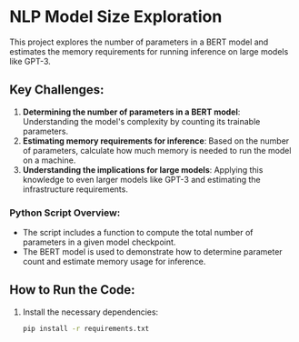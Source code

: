 # NLP Model Size Exploration

This project explores the number of parameters in a BERT model and estimates the memory requirements for running inference on large models like GPT-3. 

## Key Challenges:
1. **Determining the number of parameters in a BERT model**: Understanding the model's complexity by counting its trainable parameters.
2. **Estimating memory requirements for inference**: Based on the number of parameters, calculate how much memory is needed to run the model on a machine.
3. **Understanding the implications for large models**: Applying this knowledge to even larger models like GPT-3 and estimating the infrastructure requirements.

### Python Script Overview:
- The script includes a function to compute the total number of parameters in a given model checkpoint.
- The BERT model is used to demonstrate how to determine parameter count and estimate memory usage for inference.

## How to Run the Code:
1. Install the necessary dependencies:
   ```bash
   pip install -r requirements.txt
